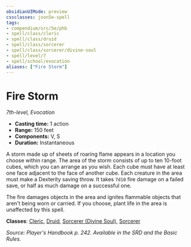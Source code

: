 ```yaml
---
obsidianUIMode: preview
cssclasses: json5e-spell
tags:
- compendium/src/5e/phb
- spell/class/cleric
- spell/class/druid
- spell/class/sorcerer
- spell/class/sorcerer/divine-soul
- spell/level/7
- spell/school/evocation
aliases: ["Fire Storm"]
---
```

# Fire Storm
*7th-level, Evocation*  

- **Casting time:** 1 action
- **Range:** 150 feet
- **Components:** V, S
- **Duration:** Instantaneous

A storm made up of sheets of roaring flame appears in a location you choose within range. The area of the storm consists of up to ten 10-foot cubes, which you can arrange as you wish. Each cube must have at least one face adjacent to the face of another cube. Each creature in the area must make a Dexterity saving throw. It takes `7d10` fire damage on a failed save, or half as much damage on a successful one.

The fire damages objects in the area and ignites flammable objects that aren't being worn or carried. If you choose, plant life in the area is unaffected by this spell.

**Classes**: [Cleric](z_compendium/classes/cleric.md), [Druid](z_compendium/classes/druid.md), [Sorcerer (Divine Soul)](z_compendium/classes/sorcerer-divine-soul-xge.md), [Sorcerer](z_compendium/classes/sorcerer.md)

*Source: Player's Handbook p. 242. Available in the SRD and the Basic Rules.*